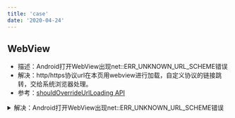 ```yaml
---
title: 'case'
date: '2020-04-24'
---
```


## WebView

- 描述：Android打开WebView出现net::ERR_UNKNOWN_URL_SCHEME错误
- 解决：http/https协议url在本页用webview进行加载，自定义协议的链接跳转，交给系统浏览器处理。
- 参考：[shouldOverrideUrlLoading API](
https://developer.android.google.cn/reference/android/webkit/WebViewClient#shouldOverrideUrlLoading(android.webkit.WebView,%20android.webkit.WebResourceRequest))

<details>
<summary>解决：Android打开WebView出现net::ERR_UNKNOWN_URL_SCHEME错误</summary>

```java
// MyWebViewManager.java
import android.content.Intent;
import android.net.Uri;
import android.webkit.WebResourceRequest;
import android.webkit.WebView;
import androidx.annotation.RequiresApi;

import com.facebook.react.uimanager.ThemedReactContext;
import com.reactnativecommunity.webview.RNCWebViewManager;

class MyWebViewManager extends RNCWebViewManager {
    private static class MyWebViewClient extends RNCWebViewManager.RNCWebViewClient {
        private ThemedReactContext mContext;

        private MyWebViewClient(ThemedReactContext context) {
            this.mContext = context;
        }

        @Override
        @RequiresApi(24)
        public boolean shouldOverrideUrlLoading(WebView view, WebResourceRequest request) {
            Uri uri = request.getUrl();
            return handleUri(uri);
        }

        @Override
        public boolean shouldOverrideUrlLoading(WebView view, String url) {
            Uri uri = Uri.parse(url);
            return handleUri(uri);
        }

        private boolean handleUri(Uri uri) {
            String scheme = uri.getScheme();
            if(scheme != null && (scheme.equalsIgnoreCase("http") ||
                    scheme.equalsIgnoreCase("https"))) {
                return false;
            }
            Intent intent = new Intent(Intent.ACTION_VIEW, uri);
            mContext.startActivity(intent);
            return true;
        }
    }
}
```

</details>
